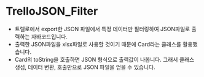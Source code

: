 # TrelloJSON_Filter
* 트렐로에서 export한 JSON 파일에서 특정 데이터만 필터링하여 JSON파일로 출력하는 자바코드입니다. 
* 출력한 JSON파일을 xlsx파일로 사용할 것이기 때문에 Card라는 클래스를 활용했습니다. 
* Card의 toString을 호출하면 JSON 형식으로 출력값이 나옵니다. 그래서 클래스 생섬, 데이터 변환, 호출만으로 JSON 파일을 얻을 수 있습니다. 
